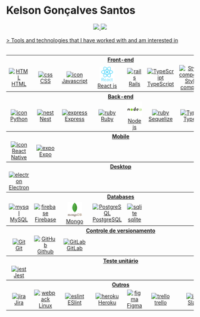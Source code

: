 # Kelson Gonçalves Santos

<div align="center">
  <a href="https://github.com/kelson-gs">
  <img height="190em" src="https://github-readme-stats.vercel.app/api?username=kelson-gs&show_icons=true&theme=dracula&include_all_commits=true&count_private=true"/>
  <img height="190em" src="https://github-readme-stats.vercel.app/api/top-langs/?username=kelson-gs&layout=compact&langs_count=7&theme=dracula" />
</div>
  
<br>
> Tools and technologies that I have worked with and am interested in
<br>
<br>

<table align="center">
  <tr>
    <th colspan="8">Front-end</th>
  </tr>

  <tr>
    <td align="center"  width="96">
        <img src="https://skillicons.dev/icons?i=html" width="48" height="48" alt="HTML" />
      <br>HTML
    </td>
    <td align="center" width="96">
        <img src="https://skillicons.dev/icons?i=css" width="48" height="48" alt="css" />
      <br>CSS
    </td>
    <td align="center" width="96">
        <img src="https://techstack-generator.vercel.app/js-icon.svg" alt="icon" width="65" height="65" />
      <br>Javascript
    </td>
    <td align="center"  width="96">
      <a href="https://reactjs.org/" target="_blank"> <img src="https://raw.githubusercontent.com/devicons/devicon/master/icons/react/react-original-wordmark.svg" alt="react" width="40" height="40"/> </a> 
      <br>React js
    </td>
    <td align="center" width="96">
        <a href="#" target="_blank"> <img src="https://cdn.jsdelivr.net/gh/devicons/devicon/icons/rails/rails-plain.svg" alt="rails" width="40" height="40"/> </a>
      <br>Rails
    </td>
    <td align="center" width="96">
        <img src="https://upload.wikimedia.org/wikipedia/commons/thumb/4/4c/Typescript_logo_2020.svg/1200px-Typescript_logo_2020.svg.png" width="48" height="48" alt="TypeScript" />
      <br>TypeScript
    </td>
    <td align="center"  width="96">
     <img src="https://res.cloudinary.com/dup3eggmc/image/upload/v1679582282/Captura_de_tela_de_2023-03-23_11-36-56_pug8hs.png" alt="Styled-components" width="50" height="40"/> 
      <br>Styled-component
    </td>
    
  </tr>


  <tr>
    <th colspan="8">Back-end</th>
  </tr>
  <tr>
    <td align="center" width="96">
      <a href="#macropower-tech">
        <img src="https://techstack-generator.vercel.app/python-icon.svg" alt="icon" width="65" height="65" />
      </a>
      <br>Python
    </td>
    <td align="center" width="96">
        <img src="https://cdn.jsdelivr.net/gh/devicons/devicon/icons/nestjs/nestjs-plain.svg" width="48" height="48" alt="nest" />
      <br>Nest
    </td>
    <td align="center" width="96">
      <a href="https://expressjs.com" target="_blank"> <img src="https://cdn.jsdelivr.net/gh/devicons/devicon/icons/express/express-original-wordmark.svg" alt="express" width="40" height="40"/> </a>
      <br>Express
    </td>
    <td align="center" width="96">
        <img src="https://cdn.jsdelivr.net/gh/devicons/devicon/icons/ruby/ruby-original.svg" width="48" height="48" alt="ruby" />
      <br>Ruby
    </td>
    <td align="center"  width="96">
        <a href="https://nodejs.org" target="_blank"> <img src="https://raw.githubusercontent.com/devicons/devicon/master/icons/nodejs/nodejs-original-wordmark.svg" alt="nodejs" width="40" height="40"/> </a>
      <br>Node js
    </td>
    <td align="center" width="96">
        <img src="https://cdn.jsdelivr.net/gh/devicons/devicon/icons/sequelize/sequelize-original.svg" width="48" height="48" alt="ruby" />
       <br>Sequelize
    </td>
    <td align="center"  width="96">
      <img src="https://avatars.githubusercontent.com/u/20165699?s=200&v=4" alt="Typeorm" width="40" height="40"/> 
      <br>Typeorm
    </td>
      
  </tr>

  <tr>
    <th colspan="8">Mobile</th>
  </tr>
  <tr>
      <td align="center" width="96">
          <img src="https://cdn-icons-png.flaticon.com/512/3379/3379166.png" alt="icon" width="65" height="65" />
        <br>React Native
      </td>
      <td align="center"  width="96">
        <img src="https://play-lh.googleusercontent.com/algsmuhitlyCU_Yy3IU7-7KYIhCBwx5UJG4Bln-hygBjjlUVCiGo1y8W5JNqYm9WW3s" alt="expo" width="40" height="40"/> 
        <br>Expo
      </td>
  </tr>

  <tr>
    <th colspan="8">Desktop</th>
  </tr>
  <tr> 
      <td align="center" width="96">
          <a href="https://www.electronjs.org" target="_blank"> <img src="https://cdn.jsdelivr.net/gh/devicons/devicon/icons/electron/electron-original.svg" width="48" height="48" alt="electron" /> </a>
          <br>Electron
      </td>
  </tr>

  <tr>
    <th colspan="8">Databases</th>
  </tr>
  <tr>
    <td align="center" width="96">
        <img src="https://skillicons.dev/icons?i=mysql" width="48" height="48" alt="mysql" />
      <br>MySQL
    </td>
    <td align="center" width="96">
        <img src="https://cdn.jsdelivr.net/gh/devicons/devicon/icons/firebase/firebase-plain.svg" width="48" height="48" alt="firebase" />
      <br>Firebase
    </td>
    <td align="center" width="96">
      <a href="https://www.mongodb.com/" target="_blank"> <img src="https://raw.githubusercontent.com/devicons/devicon/master/icons/mongodb/mongodb-original-wordmark.svg" alt="mongodb" width="40" height="40"/> </a>
      <br>Mongo
    </td>
    <td align="center" width="96">
          <img src="https://skillicons.dev/icons?i=postgres" width="48" height="48" alt="PostgreSQL" />
        <br>PostgreSQL
    </td>
    <td align="center"  width="96">
          <img src="https://cdn.jsdelivr.net/gh/devicons/devicon/icons/sqlite/sqlite-original.svg" width="48" height="48" alt="sqlite" />
      <br>sqlite
    </td>
  </tr>

  <tr>
    <th colspan="8">Controle de versionamento</th>
  </tr>
  <tr>
    <td align="center" width="96">
        <a href="#git" >
          <img src="https://upload.wikimedia.org/wikipedia/commons/thumb/3/3f/Git_icon.svg/1200px-Git_icon.svg.png" width="48" height="48" alt="Git" />
        </a>
      <br>Git
    </td>
      <td align="center" width="96">
          <img src="https://user-images.githubusercontent.com/25181517/192108374-8da61ba1-99ec-41d7-80b8-fb2f7c0a4948.png" width="48" height="48" alt="GitHub" />
        <br>Github
      </td>
      <td align="center"  width="96">
          <img src="https://user-images.githubusercontent.com/25181517/192108376-c675d39b-90f6-4073-bde6-5a9291644657.png" width="48" height="48" alt="GitLab" />
        <br>GitLab
      </td>
  </tr>

  <tr>
    <th colspan="8">Teste unitário</th>
  </tr>
  <tr>
      <td align="center" width="96">
        <a href="#digitalocean">
          <img src="https://cdn.jsdelivr.net/gh/devicons/devicon/icons/jest/jest-plain.svg" width="48" height="48" alt="jest" />
        </a>
        <br>Jest
      </td>
  </tr>
  
  <tr>
    <th colspan="8">Outros</th>
  </tr>
  <tr>
    <td align="center" width="96">
      <a href="https://www.postgresql.org" target="_blank"> <img src="https://cdn.jsdelivr.net/gh/devicons/devicon/icons/jira/jira-original.svg" alt="jira" width="40" height="40"/> </a> 
      <br>Jira
    </td>
    <td align="center" width="96">
      <a href="#" target="_blank"> <img src="https://cdn.jsdelivr.net/gh/devicons/devicon/icons/linux/linux-original.svg" alt="webpack" width="40" height="40"/> </a> 
      <br>Linux
    </td>
    <td align="center"  width="96">
          <img src="https://cdn.jsdelivr.net/gh/devicons/devicon/icons/eslint/eslint-original.svg" width="48" height="48" alt="eslint" />
      <br>ESlint
    </td>
    <td align="center" width="96">
        <img src="https://cdn.jsdelivr.net/gh/devicons/devicon/icons/heroku/heroku-original.svg" width="48" height="48" alt="heroku" />
      <br>Heroku
    </td>
    <td align="center" width="96">
          <img src="https://cdn.jsdelivr.net/gh/devicons/devicon/icons/figma/figma-original.svg" width="48" height="48" alt="figma" />
        <br>Figma
    </td>
    <td align="center" width="96">
          <img src="https://cdn.jsdelivr.net/gh/devicons/devicon/icons/trello/trello-plain.svg" width="48" height="48" alt="trello" />
      <br>trello
    </td>
    <td align="center" width="96">
        <img src="https://cdn.jsdelivr.net/gh/devicons/devicon/icons/slack/slack-original.svg" alt="icon" width="65" height="65" />
      <br>Slack
    </td>
    <td align="center" width="96">
        <img src="https://techstack-generator.vercel.app/docker-icon.svg" alt="icon" width="65" height="65" />
      <br>Docker
    </td>
    <td align="center" width="96">
      <img src="https://e3ba6e8732e83984.cdn.gocache.net/uploads/image/file/479128/regular_runrun2-360-1.jpeg" alt="runrun it" width="40" height="30"/>
      <br>RunrunIt
    </td>
  </tr>
</table>
